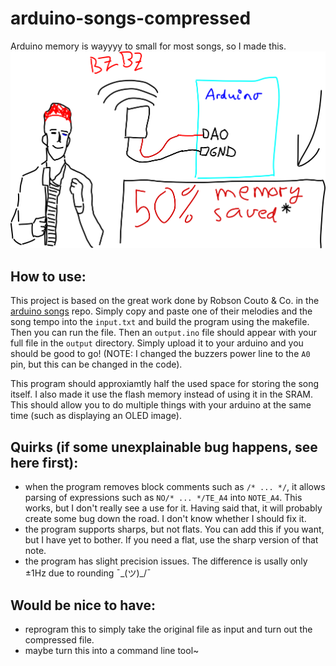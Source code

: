 # arduino-songs-compressed
Arduino memory is wayyyy to small for most songs, so I made this.
![the new mona lisa](<imgs/the new mona lisa.png>)

## How to use:
This project is based on the great work done by Robson Couto & Co. in the [arduino songs](https://github.com/robsoncouto/arduino-songs) repo. Simply copy and paste one of their melodies and the song tempo into the ``input.txt`` and build the program using the makefile. Then you can run the file. Then an ``output.ino`` file should appear with your full file in the ``output`` directory. Simply upload it to your arduino and you should be good to go! (NOTE: I changed the buzzers power line to the ``A0`` pin, but this can be changed in the code).

This program should approxiamtly half the used space for storing the song itself. I also made it use the flash memory instead of using it in the SRAM. This should allow you to do multiple things with your arduino at the same time (such as displaying an OLED image).

## Quirks (if some unexplainable bug happens, see here first): 
- when the program removes block comments such as ``/* ... */``, it allows parsing of expressions such as ``NO/* ... */TE_A4`` into ``NOTE_A4``. This works, but I don't really see a use for it. Having said that, it will probably create some bug down the road. I don't know whether I should fix it. 
- the program supports sharps, but not flats. You can add this if you want, but I have yet to bother. If you need a flat, use the sharp version of that note. 
- the program has slight precision issues. The difference is usally only ±1Hz due to rounding ¯\_(ツ)_/¯

## Would be nice to have: 
- reprogram this to simply take the original file as input and turn out the compressed file. 
- maybe turn this into a command line tool~ 